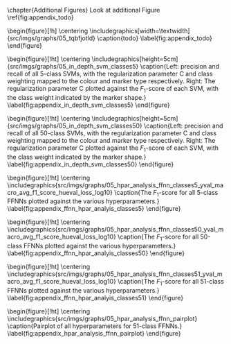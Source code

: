 \chapter{Additional Figures}
Look at additional Figure \ref{fig:appendix_todo}

<!-- prettier-ignore-start -->
\begin{figure}[!h]
    \centering
    \includegraphics[width=\textwidth]{src/imgs/graphs/05_tqbfjotld}
    \caption{todo}
    \label{fig:appendix_todo}
\end{figure}
<!-- prettier-ignore-end -->

<!-- prettier-ignore-start -->
\begin{figure}[!ht]
    \centering
    \includegraphics[height=5cm]{src/imgs/graphs/05_in_depth_svm_classes5}
    \caption{Left: precision and recall of all 5-class SVMs, with the
    regularization parameter C and class weighting mapped to the colour and
    marker type respectively. Right: The regularization parameter C plotted
    against the $F_1$-score of each SVM, with the class weight indicated by the
    marker shape.}
    \label{fig:appendix_in_depth_svm_classes5}
\end{figure}
<!-- prettier-ignore-end -->

<!-- prettier-ignore-start -->
\begin{figure}[!ht]
    \centering
    \includegraphics[height=5cm]{src/imgs/graphs/05_in_depth_svm_classes50}
    \caption{Left: precision and recall of all 50-class SVMs, with the
    regularization parameter C and class weighting mapped to the colour and
    marker type respectively. Right: The regularization parameter C plotted
    against the $F_1$-score of each SVM, with the class weight indicated by the
    marker shape.}
    \label{fig:appendix_in_depth_svm_classes50}
\end{figure}
<!-- prettier-ignore-end -->

<!-- prettier-ignore-start -->
\begin{figure}[!ht]
    \centering
    \includegraphics{src/imgs/graphs/05_hpar_analysis_ffnn_classes5_yval_macro_avg_f1_score_hueval_loss_log10}
    \caption{The $F_1$-score for all 5-class FFNNs plotted against the various
    hyperparameters.}
    \label{fig:appendix_ffnn_hpar_analyis_classes5}
\end{figure}
<!-- prettier-ignore-end -->

<!-- prettier-ignore-start -->
\begin{figure}[!ht]
    \centering
    \includegraphics{src/imgs/graphs/05_hpar_analysis_ffnn_classes50_yval_macro_avg_f1_score_hueval_loss_log10}
    \caption{The $F_1$-score for all 50-class FFNNs plotted against the various
    hyperparameters.}
    \label{fig:appendix_ffnn_hpar_analyis_classes50}
\end{figure}
<!-- prettier-ignore-end -->

<!-- prettier-ignore-start -->
\begin{figure}[!ht]
    \centering
    \includegraphics{src/imgs/graphs/05_hpar_analysis_ffnn_classes51_yval_macro_avg_f1_score_hueval_loss_log10}
    \caption{The $F_1$-score for all 51-class FFNNs plotted against the various
    hyperparameters.}
    \label{fig:appendix_ffnn_hpar_analyis_classes51}
\end{figure}
<!-- prettier-ignore-end -->

<!-- prettier-ignore-start -->
\begin{figure}[!ht]
    \centering
    \includegraphics{src/imgs/graphs/05_hpar_analysis_ffnn_pairplot}
    \caption{Pairplot of all hyperparameters for 51-class FFNNs.}
    \label{fig:appendix_hpar_analysis_ffnn_pairplot}
\end{figure}
<!-- prettier-ignore-end -->
